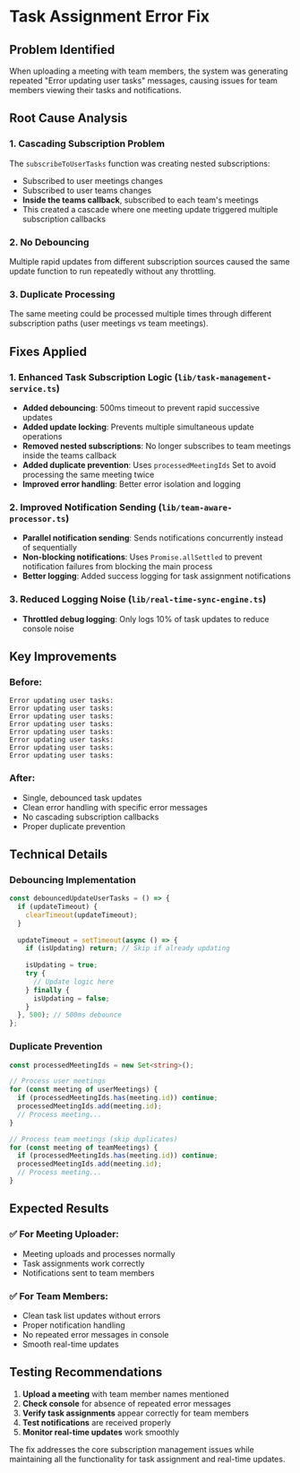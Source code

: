# Task Assignment Error Fix

## Problem Identified
When uploading a meeting with team members, the system was generating repeated "Error updating user tasks" messages, causing issues for team members viewing their tasks and notifications.

## Root Cause Analysis

### 1. Cascading Subscription Problem
The `subscribeToUserTasks` function was creating nested subscriptions:
- Subscribed to user meetings changes
- Subscribed to user teams changes  
- **Inside the teams callback**, subscribed to each team's meetings
- This created a cascade where one meeting update triggered multiple subscription callbacks

### 2. No Debouncing
Multiple rapid updates from different subscription sources caused the same update function to run repeatedly without any throttling.

### 3. Duplicate Processing
The same meeting could be processed multiple times through different subscription paths (user meetings vs team meetings).

## Fixes Applied

### 1. Enhanced Task Subscription Logic (`lib/task-management-service.ts`)
- **Added debouncing**: 500ms timeout to prevent rapid successive updates
- **Added update locking**: Prevents multiple simultaneous update operations
- **Removed nested subscriptions**: No longer subscribes to team meetings inside the teams callback
- **Added duplicate prevention**: Uses `processedMeetingIds` Set to avoid processing the same meeting twice
- **Improved error handling**: Better error isolation and logging

### 2. Improved Notification Sending (`lib/team-aware-processor.ts`)
- **Parallel notification sending**: Sends notifications concurrently instead of sequentially
- **Non-blocking notifications**: Uses `Promise.allSettled` to prevent notification failures from blocking the main process
- **Better logging**: Added success logging for task assignment notifications

### 3. Reduced Logging Noise (`lib/real-time-sync-engine.ts`)
- **Throttled debug logging**: Only logs 10% of task updates to reduce console noise

## Key Improvements

### Before:
```
Error updating user tasks:
Error updating user tasks:
Error updating user tasks:
Error updating user tasks:
Error updating user tasks:
Error updating user tasks:
Error updating user tasks:
Error updating user tasks:
```

### After:
- Single, debounced task updates
- Clean error handling with specific error messages
- No cascading subscription callbacks
- Proper duplicate prevention

## Technical Details

### Debouncing Implementation
```typescript
const debouncedUpdateUserTasks = () => {
  if (updateTimeout) {
    clearTimeout(updateTimeout);
  }
  
  updateTimeout = setTimeout(async () => {
    if (isUpdating) return; // Skip if already updating
    
    isUpdating = true;
    try {
      // Update logic here
    } finally {
      isUpdating = false;
    }
  }, 500); // 500ms debounce
};
```

### Duplicate Prevention
```typescript
const processedMeetingIds = new Set<string>();

// Process user meetings
for (const meeting of userMeetings) {
  if (processedMeetingIds.has(meeting.id)) continue;
  processedMeetingIds.add(meeting.id);
  // Process meeting...
}

// Process team meetings (skip duplicates)
for (const meeting of teamMeetings) {
  if (processedMeetingIds.has(meeting.id)) continue;
  processedMeetingIds.add(meeting.id);
  // Process meeting...
}
```

## Expected Results

### ✅ For Meeting Uploader:
- Meeting uploads and processes normally
- Task assignments work correctly
- Notifications sent to team members

### ✅ For Team Members:
- Clean task list updates without errors
- Proper notification handling
- No repeated error messages in console
- Smooth real-time updates

## Testing Recommendations

1. **Upload a meeting** with team member names mentioned
2. **Check console** for absence of repeated error messages
3. **Verify task assignments** appear correctly for team members
4. **Test notifications** are received properly
5. **Monitor real-time updates** work smoothly

The fix addresses the core subscription management issues while maintaining all the functionality for task assignment and real-time updates.